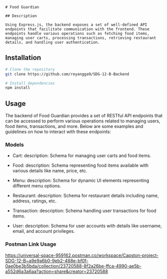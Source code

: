 ```

# Food Guardian 

## Description

Using Express.js, the backend exposes a set of well-defined API endpoints that facilitate communication with the frontend. These endpoints handle various operations such as fetching food items, managing user carts, processing transactions, retrieving restaurant details, and handling user authentication.
```

## Installation

```bash
# Clone the repository
git clone https://github.com/reyangga9/SDG-12-B-Backend

# Install dependencies
npm install
```

## Usage

The backend of Food Guardian provides a set of RESTful API endpoints that can be accessed to perform various operations related to managing users, food items, transactions, and more. Below are some examples and guidelines on how to interact with these endpoints:

### Models

- Cart:
    description: Schema for managing user carts and food items.
  
- Food:
    description: Schema representing food items available with various details like name, price, etc.
  
- Menu:
    description: Schema for dynamic UI elements representing different menu options.

- Restaurant:
    description: Schema for restaurant details including name, address, ratings, etc.

- Transaction:
    description: Schema handling user transactions for food items.

- User:
    description: Schema for user accounts with details like username, email, and account privileges.

### Postman Link Usage

https://universal-space-959162.postman.co/workspace/Capston-project-SDG-12-B~a9e9a6b0-9eb2-488e-bf0f-0ae0be3b5bda/collection/23720588-8f2a26be-ffca-4990-ae5b-a552d6a3a6aa?action=share&creator=23720588

